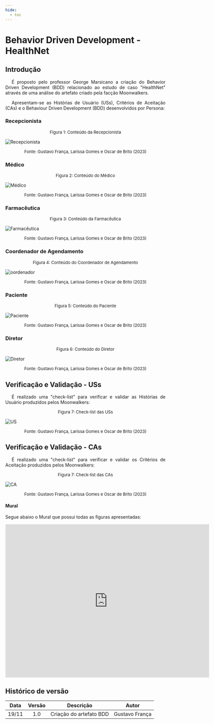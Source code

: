 ```yaml
---
hide:
  - toc
---
```


# Behavior Driven Development - HealthNet

## Introdução
<p style="text-align:justify; text-indent:20px;">  
É proposto pelo professor George Marsicano a criação do Behavior Driven Development (BDD) relacionado ao estudo de caso "HealthNet" através de uma análise do artefato criado pela facção Moonwalkers. 
</p> 

<p style="text-align:justify; text-indent:20px;">  
Apresentam-se as Histórias de Usuário (USs), Critérios de Aceitação (CAs) e o Behaviour Driven Development (BDD) desenvolvidos por Persona: 
</p> 



### Recepcionista

<font size="2"><p style="text-align: center">Figura 1: Conteúdo da Recepcionista </p></font>

![Recepcionista](../assets/bdd/recepcionista.png)

<font size="2"><p style="text-align: center">Fonte: Gustavo França, Larissa Gomes e Oscar de Brito (2023)</p></font>

### Médico

<font size="2"><p style="text-align: center">Figura 2: Conteúdo do Médico </p></font>

![Médico](../assets/bdd/medico.png)

<font size="2"><p style="text-align: center">Fonte: Gustavo França, Larissa Gomes e Oscar de Brito (2023)</p></font>

### Farmacêutica

<font size="2"><p style="text-align: center">Figura 3: Conteúdo da Farmacêutica </p></font>

![Farmacêutica](../assets/bdd/farmaceutica.png)

<font size="2"><p style="text-align: center">Fonte: Gustavo França, Larissa Gomes e Oscar de Brito (2023)</p></font>

### Coordenador de Agendamento

<font size="2"><p style="text-align: center">Figura 4: Conteúdo do Coordenador de Agendamento </p></font>

![oordenador](../assets/bdd/coordenador.png)

<font size="2"><p style="text-align: center">Fonte: Gustavo França, Larissa Gomes e Oscar de Brito (2023)</p></font>

### Paciente

<font size="2"><p style="text-align: center">Figura 5: Conteúdo do Paciente </p></font>

![Paciente](../assets/bdd/paciente.png)

<font size="2"><p style="text-align: center">Fonte: Gustavo França, Larissa Gomes e Oscar de Brito (2023)</p></font>

### Diretor

<font size="2"><p style="text-align: center">Figura 6: Conteúdo do Diretor </p></font>

![Diretor](../assets/bdd/diretor.png)

<font size="2"><p style="text-align: center">Fonte: Gustavo França, Larissa Gomes e Oscar de Brito (2023)</p></font>

## Verificação e Validação - USs

<p style="text-align:justify; text-indent:20px;">  
É realizado uma "check-list" para verificar e validar as Histórias de Usuário produzidos pelos Moonwalkers: 
</p>

<font size="2"><p style="text-align: center">Figura 7: Check-list das USs </p></font>

![US](../assets/bdd/table_us.png)

<font size="2"><p style="text-align: center">Fonte: Gustavo França, Larissa Gomes e Oscar de Brito (2023)</p></font>

## Verificação e Validação - CAs

<p style="text-align:justify; text-indent:20px;">  
É realizado uma "check-list" para verificar e validar os Critérios de Aceitação produzidos pelos Moonwalkers: 
</p>

<font size="2"><p style="text-align: center">Figura 7: Check-list das CAs </p></font>

![CA](../assets/bdd/table_ca.png)

<font size="2"><p style="text-align: center">Fonte: Gustavo França, Larissa Gomes e Oscar de Brito (2023)</p></font>

#### Mural

Segue abaixo o Mural que possui todas as figuras apresentadas:

<iframe src='https://app.mural.co/embed/c3826321-4735-444f-8d57-cc86c239e9e5'
  width='100%'
  height='480px'
  style='min-width: 640px; min-height: 480px; background-color: #f4f4f4; border: 1px solid #efefef'
  sandbox='allow-same-origin allow-scripts allow-modals allow-popups allow-popups-to-escape-sandbox'></iframe>



## Histórico de versão

| Data  | Versão | Descrição               | Autor          |
| :---: | :----: | ----------------------- | -------------- |
| 19/11 |  1.0   | Criação do artefato BDD | Gustavo França |





